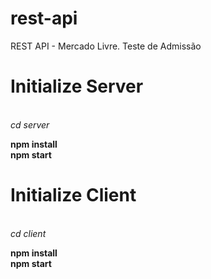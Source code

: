 # rest-api
REST API - Mercado Livre. Teste de Admissão
<br>

# Initialize Server
<br>
<i>cd server</i><br>

<b>npm install</b><br>
<b>npm start</b><br>

# Initialize Client
<br>
<i>cd client</i><br>

<b>npm install</b><br>
<b>npm start</b><br>
